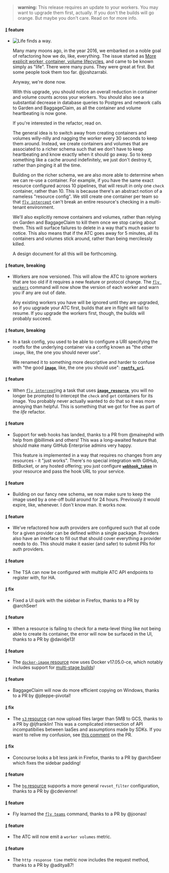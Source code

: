 > **warning:** This release requires an update to your workers. You may want to upgrade them first, actually. If you don't the builds will go orange. But maybe you don't care. Read on for more info.
> 
> 
#### <sub><sup><a name="v300-note-1" href="#v300-note-1">:link:</a></sup></sub> feature

* ![Life finds a way.](https://concourse-ci.org/images/life.gif)
  
  Many many moons ago, in the year 2016, we embarked on a noble goal of refactoring how we do, like, everything. The issue started as [More explicit worker, container, volume lifecycles](https://github.com/concourse/concourse/issues/629), and came to be known simply as "life". There were many puns. They were great at first. But some people took them too far. @joshzarrabi.
  
  Anyway, we're done now.
  
  With this upgrade, you should notice an overall reduction in container and volume counts across your workers. You should also see a substantial decrease in database queries to Postgres and network calls to Garden and BaggageClaim, as all the container and volume heartbeating is now gone.
  
  If you're interested in the refactor, read on.
  
  The general idea is to switch away from creating containers and volumes willy-nilly and nagging the worker every 30 seconds to keep them around. Instead, we create containers and volumes that are associated to a richer schema such that we don't have to keep heartbeating and know exactly when it should go away. So to keep something like a cache around indefinitely, we just don't destroy it, rather than pinging it all the time.
  
  Building on the richer schema, we are also more able to determine when we can re-use a container. For example, if you have the same exact resource configured across 10 pipelines, that will result in only one `check` container, rather than 10. This is because there's an abstract notion of a nameless "resource config". We still create one container per team so that [`fly intercept`](https://concourse-ci.org/builds.html#fly-intercept) can't break an entire resource's checking in a multi-tenant environment.
  
  We'll also explicitly remove containers and volumes, rather than relying on Garden and BaggageClaim to kill them once we stop caring about them. This will surface failures to delete in a way that's much easier to notice. This also means that if the ATC goes away for 5 minutes, all its containers and volumes stick around, rather than being mercilessly killed.
  
  A design document for all this will be forthcoming.
  
  
#### <sub><sup><a name="v300-note-2" href="#v300-note-2">:link:</a></sup></sub> feature, breaking

* Workers are now versioned. This will allow the ATC to ignore workers that are too old if it requires a new feature or protocol change. The [`fly workers`](https://concourse-ci.org/administration.html#fly-workers) command will now show the version of each worker and warn you if any are out of date.
  
  Any existing workers you have will be ignored until they are upgraded, so if you upgrade your ATC first, builds that are in flight will fail to resume. If you upgrade the workers first, though, the builds will probably succeed.
  
  
#### <sub><sup><a name="v300-note-3" href="#v300-note-3">:link:</a></sup></sub> feature, breaking

* In a task config, you used to be able to configure a URI specifying the rootfs for the underlying container via a config known as "the other `image`, like, the one you should never use".
  
  We renamed it to something more descriptive and harder to confuse with "the good [**`image`**](https://concourse-ci.org/task-step.html#task-step-image), like, the one you should use": [**`rootfs_uri`**](https://concourse-ci.org/tasks.html#task-rootfs-uri).
  
  
#### <sub><sup><a name="v300-note-4" href="#v300-note-4">:link:</a></sup></sub> feature

* When [`fly intercept`](https://concourse-ci.org/builds.html#fly-intercept)ing a task that uses [**`image_resource`**](https://concourse-ci.org/tasks.html#image_resource), you will no longer be prompted to intercept the `check` and `get` containers for its image. You probably never actually wanted to do that so it was more annoying than helpful. This is something that we got for free as part of the *life* refactor.
  
  
#### <sub><sup><a name="v300-note-5" href="#v300-note-5">:link:</a></sup></sub> feature

* Support for web hooks has landed, thanks to a PR from @mainephd with help from @billimek and others! This was a long-awaited feature that should make many GitHub Enterprise admins very happy.
  
  This feature is implemented in a way that requires no changes from any resources - it "just works". There's no special integration with GitHub, BitBucket, or any hosted offering; you just configure [**`webhook_token`**](https://concourse-ci.org/resources.html#resource-webhook-token) in your resource and pass the hook URL to your service.
  
  
#### <sub><sup><a name="v300-note-6" href="#v300-note-6">:link:</a></sup></sub> feature

* Building on our fancy new schema, we now make sure to keep the image used by a one-off build around for 24 hours. Previously it would expire, like, whenever. I don't know man. It works now.
  
  
#### <sub><sup><a name="v300-note-7" href="#v300-note-7">:link:</a></sup></sub> feature

* We've refactored how auth providers are configured such that all code for a given provider can be defined within a single package. Providers also have an interface to fill out that should cover everything a provider needs to do. This should make it easier (and safer) to submit PRs for auth providers.
  
  
#### <sub><sup><a name="v300-note-8" href="#v300-note-8">:link:</a></sup></sub> feature

* The TSA can now be configured with multiple ATC API endpoints to register with, for HA.
  
  
#### <sub><sup><a name="v300-note-9" href="#v300-note-9">:link:</a></sup></sub> fix

* Fixed a UI quirk with the sidebar in Firefox, thanks to a PR by @archSeer!
  
  
#### <sub><sup><a name="v300-note-10" href="#v300-note-10">:link:</a></sup></sub> feature

* When a resource is failing to check for a meta-level thing like not being able to create its container, the error will now be surfaced in the UI, thanks to a PR by @davidje13!
  
  
#### <sub><sup><a name="v300-note-11" href="#v300-note-11">:link:</a></sup></sub> feature

* The [`docker-image` resource](https://github.com/concourse/docker-image-resource) now uses Docker v17.05.0-ce, which notably includes support for [multi-stage builds](https://docs.docker.com/engine/userguide/eng-image/multistage-build/)!
  
  
#### <sub><sup><a name="v300-note-12" href="#v300-note-12">:link:</a></sup></sub> feature

* BaggageClaim will now do more efficient copying on Windows, thanks to a PR by @jdeppe-pivotal!
  
  
#### <sub><sup><a name="v300-note-13" href="#v300-note-13">:link:</a></sup></sub> fix

* The [`s3` resource](https://github.com/concourse/s3-resource) can now upload files larger than 5MB to GCS, thanks to a PR by @ljfranklin! This was a complicated intersection of API incompatibilies between IaaSes and assumptions made by SDKs. If you want to relive my confusion, see [this comment](https://github.com/concourse/s3-resource/pull/70#issuecomment-296721122) on the PR.
  
  
#### <sub><sup><a name="v300-note-14" href="#v300-note-14">:link:</a></sup></sub> fix

* Concourse looks a bit less jank in Firefox, thanks to a PR by @archSeer which fixes the sidebar padding!
  
  
#### <sub><sup><a name="v300-note-15" href="#v300-note-15">:link:</a></sup></sub> feature

* The [`hg` resource](https://github.com/concourse/hg-resource) supports a more general `revset_filter` configuration, thanks to a PR by @cdevienne!
  
  
#### <sub><sup><a name="v300-note-16" href="#v300-note-16">:link:</a></sup></sub> feature

* Fly learned the [`fly teams`](https://concourse-ci.org/managing-teams.html#fly-teams) command, thanks to a PR by @joonas!
  
  
#### <sub><sup><a name="v300-note-17" href="#v300-note-17">:link:</a></sup></sub> feature

* The ATC will now emit a `worker volumes` metric.
  
  
#### <sub><sup><a name="v300-note-18" href="#v300-note-18">:link:</a></sup></sub> feature

* The `http response time` metric now includes the request method, thanks to a PR by @aditya87!
  
  
